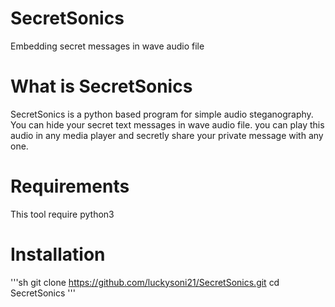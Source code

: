 # SecretSonics
Embedding secret messages in wave audio file

# What is SecretSonics
SecretSonics is a python based program for simple audio steganography. You can hide your secret text messages in wave audio file. you can play this audio in any media player and secretly share your private message with any one.

# Requirements
This tool require python3

# Installation
'''sh
git clone https://github.com/luckysoni21/SecretSonics.git
cd SecretSonics
'''
